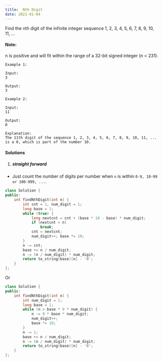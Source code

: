 ```yaml
---
title:  Nth Digit
date: 2021-01-04
---
```

Find the nth digit of the infinite integer sequence 1, 2, 3, 4, 5, 6, 7, 8, 9, 10, 11, ...

#### Note:
n is positive and will fit within the range of a 32-bit signed integer (n < 231).

```
Example 1:

Input:
3

Output:
3

Example 2:

Input:
11

Output:
0

Explanation:
The 11th digit of the sequence 1, 2, 3, 4, 5, 6, 7, 8, 9, 10, 11, ... is a 0, which is part of the number 10.
```


#### Solutions

1. ##### straight forward

- Just count the number of digits per number when `n` is within `0-9, 10-99 or 100-999, ...`.

```cpp
class Solution {
public:
    int findNthDigit(int n) {
        int cnt = 1, num_digit = 1;
        long base = 1;
        while (true) {
            long nextcnt = cnt + (base * 10 - base) * num_digit;
            if (nextcnt > n)
                break;
            cnt = nextcnt;
            num_digit++; base *= 10;
        }
        n -= cnt;
        base += n / num_digit;
        n -= (n / num_digit) * num_digit;
        return to_string(base)[n] - '0';
    }
};
```

Or

```cpp
class Solution {
public:
    int findNthDigit(int n) {
        int num_digit = 1;
        long base = 1;
        while (n > base * 9 * num_digit) {
            n -= 9 * base * num_digit;
            num_digit++;
            base *= 10;
        }
        n -= 1;
        base += n / num_digit;
        n -= (n / num_digit) * num_digit;
        return to_string(base)[n] - '0';
    }
};
```